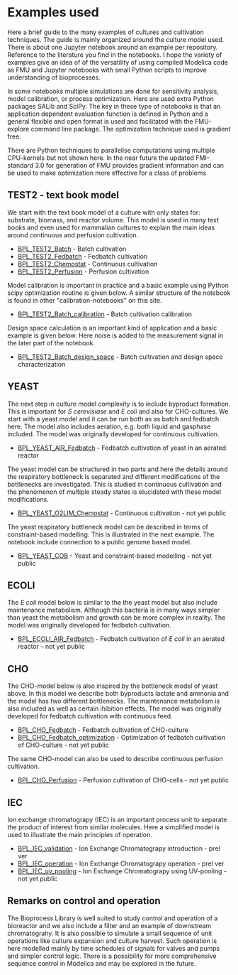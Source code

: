 # Examples used

Here a brief guide to the many examples of cultures and cultivation techniques. The guide is mainly organized around the culture model used. There is about one Jupyter notebook around an example per repository.  Reference to the literature you find in the notebooks. 
I hope the variety of examples give an idea of of the versatility of using compiled Modelica code as FMU and Jupyter notebooks with small Python scripts to improve understanding of bioprocesses.

In some notebooks multiple simulations are done for sensitivity analysis, model calibration, or process optimization.  Here are used extra Python packages SALib and SciPy.  The key in these type of notebooks is that an application dependent evaluation function is defined in Python and a general flexible and open format is used and facilitated with the FMU-explore command line package. The optimization technique used is gradient free. 

There are Python techniques to parallelise computations using multiple CPU-kernels but not shown here. In the near future the updated FMI-standard 3.0 for generation of FMU provides gradient information and can be  used to make optimization more effective for a class of problems

## TEST2 - text book model

We start with the text book model of a culture with only states for: substrate, biomass, and reactor volume. 
This model is used in many text books and even used for mammalian cultures to explain the main ideas around 
continuous and perfusion cultivation.

* [BPL_TEST2_Batch](https://github.com/janpeter19/BPL_TEST2_Batch) - Batch cultivation 
* [BPL_TEST2_Fedbatch](https://github.com/janpeter19/BPL_TEST2_Fedbatch) - Fedbatch cultivation 
* [BPL_TEST2_Chemostat](https://github.com/janpeter19/BPL_TEST2_Chemostat) - Continuous cultivation 
* [BPL_TEST2_Perfusion](https://github.com/janpeter19/BPL_TEST2_Perfusion) - Perfusion cultivation

Model calibration is important in practice and a basic example using Python scipy optimization routine is given below. A similar structure of the notebook is found in other "calibration-notebooks" on this site.

* [BPL_TEST2_Batch_calibration](https://github.com/janpeter19/BPL_TEST2_Batch_calibration) - Batch cultivation calibration 

Design space calculation is an important kind of application and a basic example is given below. Here noise is added to the measurement signal in the later part of the notebook. 

* [BPL_TEST2_Batch_design_space](https://github.com/janpeter19/BPL_TEST2_Batch_design_space) - Batch cultivation and design space characterization

## YEAST

The next step in culture model complexity is to include byproduct formation. This is important for *S cerevisiase* and *E coli* and also for CHO-cultures. We start with a yeast model and it can be run both as as batch and fedbatch here. The model also includes aeration, e.g. both liquid and gasphase included. The model was originally developed for continuous cultivation.

* [BPL_YEAST_AIR_Fedbatch](https://github.com/janpeter19/BPL_YEAST_AIR_Fedbatch) - Fedbatch cultivation of yeast in an aerated reactor 

The yeast model can be structured in two parts and here the details around the respiratory bottleneck is separated and different modifications of the bottlenecks are investigated. This is studied in continuous cultivation and the phenomenon of multiple steady states is elucidated with these model modifications. 

* [BPL_YEAST_O2LIM_Chemostat](https://github.com/janpeter19/BPL_YEAST_O2LIM_Chemostat) - Continuous cultivation - not yet public

The yeast respiratory bottleneck model can be described in terms of constraint-based modelling. This is illustrated in the next example. The notebook include connection to a public genome based model. 

* [BPL_YEAST_COB](https://github.com/janpeter19/BPL_YEAST_COB) - Yeast and constraint-based modelling - not yet public

## ECOLI

The *E coli* model below is similar to the the yeast model but also include maintenance metabolism. Although this bacteria is in many ways simpler than yeast the metabolism and growth can be more complex in reality. The model was originally developed for fedbatch cultivation.  

* [BPL_ECOLI_AIR_Fedbatch](https://github.com/janpeter19/BPL_ECOLI_AIR_Fedbatch) - Fedbatch cultivation of *E coli* in an aerated reactor - not yet public

## CHO

The CHO-model below is also inspired by the bottleneck model of yeast above. In this model we describe both byproducts lactate and ammonia and the model has two different bottlenecks. The maintenance metabolism is also included as well as certain ihibition effects. The model was originally developed for fedbatch cultivation with continuous feed. 

* [BPL_CHO_Fedbatch](https://github.com/janpeter19/BPL_CHO_Fedbatch) - Fedbatch cultivation of CHO-culture 
* [BPL_CHO_Fedbatch_optimization](https://github.com/janpeter19/BPL_CHO_Fedbatch_optimization) - Optimization of fedbatch cultivation of CHO-culture - not yet public

The same CHO-model can also be used to describe continuous perfusion cultivation.

* [BPL_CHO_Perfusion](https://github.com/janpeter19/BPL_CHO_Perfusion) - Perfusion cultivation of CHO-cells - not yet public

## IEC

Ion exchange chromatograpy (IEC) is an important process unit to separate the product of interest from similar molecules.
Here a simplified model is used to illustrate the main principles of operation.

* [BPL_IEC_validation](https://github.com/janpeter19/BPL_IEC_validation) - Ion Exchange Chromatograpy introduction - prel ver
* [BPL_IEC_operation](https://github.com/janpeter19/BPL_IEC_operation) - Ion Exchange Chromatograpy operation - prel ver
* [BPL_IEC_uv_pooling](https://github.com/janpeter19/BPL_IEC_operation) - Ion Exchange Chromatograpy using UV-pooling - not yet public 

## Remarks on control and operation

The Bioprocess Library is well suited to study control and operation of a bioreactor and we also include a filter and an example of downstream chromatograhy. It is also possible to simulate a small sequence of unit operations like culture expansion and culture harvest. Such operation is here modelled mainly by time schedules of signals for valves and pumps and simpler control logic. There is a possibility for more comprehensive sequence control in Modelica and may be explored in the future.
